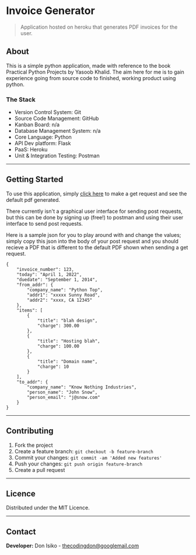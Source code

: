 # Invoice Generator
> Application hosted on heroku that generates PDF invoices for the user. 

## About 

This is a simple python application, made with reference to the book Practical Python Projects by Yasoob Khalid. The aim here for me is to gain experience going from source code to finished, working product using python.

### The Stack

- Version Control System: Git
- Source Code Management: GitHub
- Kanban Board: n/a
- Database Management System: n/a
- Core Language: Python
- API Dev platform: Flask
- PaaS: Heroku 
- Unit & Integration Testing: Postman

---

## Getting Started

To use this application, simply [click here](https://daoist-invoice-generator.herokuapp.com/) to make a get request and see the default pdf generated.

There currently isn't a graphical user interface for sending post requests, but this can be done by signing up (free!) to postman and using their user interface to send post requests.

Here is a sample json for you to play around with and change the values; simply copy this json into the body of your post request and you should recieve a PDF that is different to the default PDF shown when sending a get request.

```
{
    "invoice_number": 123,
    "today": "April 1, 2022",
    "duedate": "September 1, 2014",
    "from_addr": {
        "company_name": "Python Top",
        "addr1": "xxxxx Sunny Road",
        "addr2": "xxxx, CA 12345"
    },
    "items": [
        {
            "title": "blah design",
            "charge": 300.00
        },
        {
            "title": "Hosting blah",
            "charge": 100.00
        },
        {
            "title": "Domain name",
            "charge": 10
        }
    ],
    "to_addr": {
        "company_name": "Know Nothing Industries",
        "person_name": "John Snow",
        "person_email": "j@snow.com"
    }
}
```

---

## Contributing

1. Fork the project
2. Create a feature branch: `git checkout -b feature-branch`
3. Commit your changes: `git commit -am 'Added new features'`
4. Push your changes: `git push origin feature-branch`
5. Create a pull request

---

## Licence

Distributed under the MIT Licence.

---

## Contact

**Developer:** Don Isiko - thecodingdon@googlemail.com
